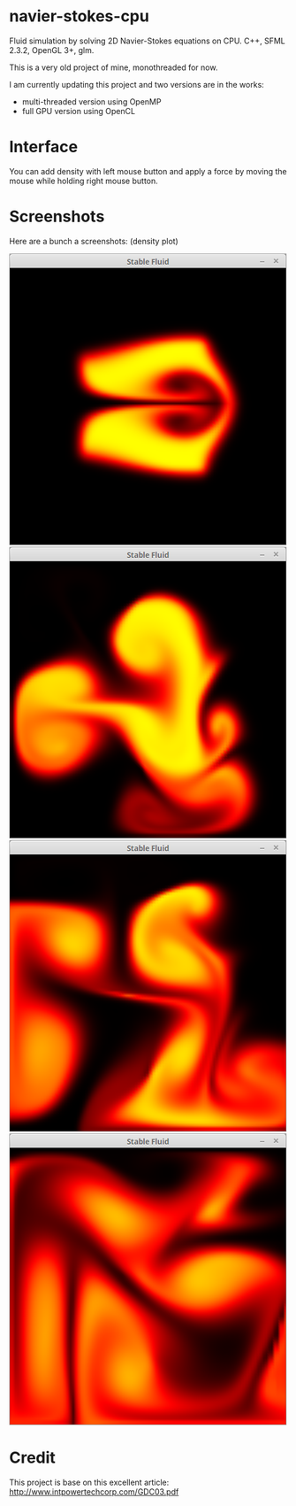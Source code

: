 # navier-stokes-cpu
Fluid simulation by solving 2D Navier-Stokes equations on CPU.
C++, SFML 2.3.2, OpenGL 3+, glm.

This is a very old project of mine, monothreaded for now.

I am currently updating this project and two versions are in the works:
 - multi-threaded version using OpenMP
 - full GPU version using OpenCL


# Interface
You can add density with left mouse button and apply a force by moving the mouse
while holding right mouse button.


# Screenshots

Here are a bunch a screenshots: (density plot)

![alt text](screenshots/screen01.png "Screenshot of a simulation")
![alt text](screenshots/screen02.png "Screenshot of a simulation")
![alt text](screenshots/screen03.png "Screenshot of a simulation")
![alt text](screenshots/screen04.png "Screenshot of a simulation")

# Credit
This project is base on this excellent article:
http://www.intpowertechcorp.com/GDC03.pdf
